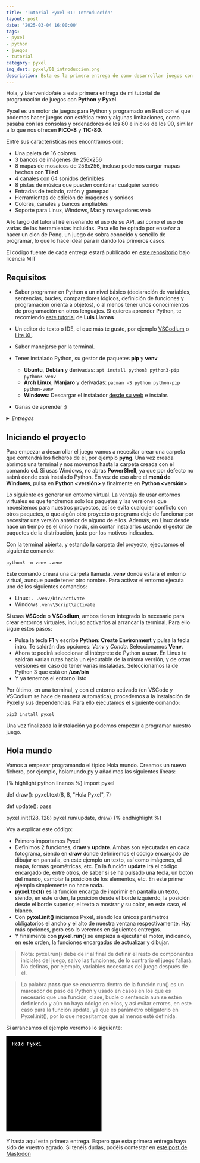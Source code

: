 ```yaml
---
title: 'Tutorial Pyxel 01: Introducción'
layout: post
date: '2025-03-04 16:00:00'
tags:
- pyxel
- python
- juegos
- tutorial
category: pyxel
img_dest: pyxel/01_introduccion.png
description: Esta es la primera entrega de como desarrollar juegos con el motor para Python Pyxel
---
```

Hola, y bienvenido/a/e a esta primera entrega de mi tutorial de programación de juegos con **Python** y **Pyxel**.

Pyxel es un motor de juegos para Python y programado en Rust con el que podemos hacer juegos con estética retro y algunas limitaciones, como pasaba con las consolas y ordenadores de los 80 e inicios de los 90, similar a lo que nos ofrecen **PICO-8** y **TIC-80**.

Entre sus características nos encontramos con:

* Una paleta de 16 colores
* 3 bancos de imágenes de 256x256
* 8 mapas de mosaicos de 256x256, incluso podemos cargar mapas hechos con **Tiled**
* 4 canales con 64 sonidos definibles
* 8 pistas de música que pueden combinar cualquier sonido
* Entradas de teclado, ratón y gamepad
* Herramientas de edición de imágenes y sonidos
* Colores, canales y bancos ampliables
* Soporte para Linux, Windows, Mac y navegadores web

A lo largo del tutorial iré enseñando el uso de su API, así como el uso de varias de las herramientas incluidas. Para ello he optado por enseñar a hacer un clon de Pong, un juego de sobra conocido y sencillo de programar, lo que lo hace ideal para ir dando los primeros casos.

El código fuente de cada entrega estará publicado en [este repositorio](https://codeberg.org/son_link/tutorial_pyxel) bajo licencia MIT

## Requisitos

* Saber programar en Python a un nivel básico (declaración de variables, sentencias, bucles, comparadores lógicos, definición de funciones y programación orienta a objetos), o al menos tener unos conocimientos de programación en otros lenguajes. Si quieres aprender Python, te recomiendo [este tutorial](https://www.luisllamas.es/curso-python/) de **Luis Llamas**
* Un editor de texto o IDE, el que más te guste, por ejemplo [VSCodium](https://vscodium.com/) o [Lite XL](https://lite-xl.com/).
* Saber manejarse por la terminal.
* Tener instalado Python, su gestor de paquetes **pip** y **venv**
	* **Ubuntu**, **Debian** y derivadas: `apt install python3 python3-pip python3-venv`
	* **Arch Linux**, **Manjaro** y derivadas: `pacman -S python python-pip python-venv`
	* **Windows**: Descargar el instalador [desde su web](https://www.python.org/downloads/) e instalar.

* Ganas de aprender ;)

<details>
    <summary><em>Entregas</em></summary>
    <ul>
        <li>
            <a href="{% link _posts/2025-03-04-tutorial-pyxel-01-introduccion.md %}">01 - Introducción</a>
        </li>
        <li>
            <a href="{% link _posts/2025-04-15-tutorial-pyxel-02-la-pelota.md %}">02 - Moviendo la pelota</a>
        </li>
        <li>
            <a href="{% link _posts/2025-04-24-tutorial-pyxel-03-las-raquetas.md %}">03 - Añadiendo las palas</a>
        </li>
        <li>
            <a href="{% link _posts/2025-05-20-tutorial-pyxel-04-añadiendo-rival-y-colisiones.md %}">04 - Añadiendo rival y colisiones</a>
        </li>
        <li>
            <a href="{% link _posts/2025-06-10-tutorial-pyxel-05-puntuaciones-reseteo.md %}">05 - Puntuación y reseteo</a>
        </li>
        <li>
            <a href="{% link _posts/2025-07-15-tutorial-pyxel-06-retoques-finales.md %}">06 - Retoques finales (1ª parte)</a>
        </li>
        <li>
            <a href="{% link _posts/2025-09-18-tutorial-pyxel-07-retoques-finales-2.md %}">07 - Retoques finales (2ª parte)</a>
        </li>
    </ul>
</details>

## Iniciando el proyecto

Para empezar a desarrollar el juego vamos a necesitar crear una carpeta que contendrá los ficheros de él, por ejemplo **pyng**. Una vez creada abrimos una terminal y nos movemos hasta la carpeta creada con el comando **cd**. Si usas Windows, no abras **PowerShell**, ya que por defecto no sabrá donde está instalado Python. En vez de eso abre el **menú de Windows**, pulsa en **Python &lt;versión>** y finalmente en **Python &lt;versión>**.

Lo siguiente es generar un entorno virtual. La ventaja de usar entornos virtuales es que tendremos solo los paquetes y las versiones que necesitemos para nuestros proyectos, así se evita cualquier conflicto con otros paquetes, o que algún otro proyecto o programa deje de funcionar por necesitar una versión anterior de alguno de ellos. Además, en Linux desde hace un tiempo es el único modo, sin contar instalarlos usando el gestor de paquetes de la distribución, justo por los motivos indicados.

Con la terminal abierta, y estando la carpeta del proyecto, ejecutamos el siguiente comando:

`python3 -m venv .venv`

Este comando creará una carpeta llamada **.venv** donde estará el entorno virtual, aunque puede tener otro nombre. Para activar el entorno ejecuta uno de los siguientes comandos:

* Linux: `. .venv/bin/activate`
* Windows `.venv\Script\activate`

Si usas **VSCode** o **VSCodium**, ambos tienen integrado lo necesario para crear entornos virtuales, incluso activarlos al arrancar la terminal. Para ello sigue estos pasos:

* Pulsa la tecla **F1** y escribe **Python: Create Environment** y pulsa la tecla intro. Te saldrán dos opciones: *Venv* y *Conda*. Seleccionamos **Venv**.
* Ahora te pedirá seleccionar el intérprete de Python a usar. En Linux te saldrán varias rutas hacia un ejecutable de la misma versión, y de otras versiones en caso de tener varias instaladas. Seleccionamos la de Python 3 que está en **/usr/bin**
* Y ya tenemos el entorno listo

Por último, en una terminal, y con el entorno activado (en VSCode y VSCodium se hace de manera automática), procedemos a la instalación de Pyxel y sus dependencias. Para ello ejecutamos el siguiente comando:

`pip3 install pyxel`

Una vez finalizada la instalación ya podemos empezar a programar nuestro juego.

## Hola mundo

Vamos a empezar programando el típico Hola mundo. Creamos un nuevo fichero, por ejemplo, holamundo.py y añadimos las siguientes líneas:

{% highlight python linenos %}
import pyxel

def draw():
    pyxel.text(8, 8, "Hola Pyxel", 7)

def update():
    pass

pyxel.init(128, 128)
pyxel.run(update, draw)
{% endhighlight %}

Voy a explicar este código:

* Primero importamos Pyxel
* Definimos 2 funciones, **draw** y **update**. Ambas son ejecutadas en cada fotograma, siendo en **draw** donde definiremos el código encargado de dibujar en pantalla, en este ejemplo un texto, así como imágenes, el mapa, formas geométricas, etc. En la función **update** irá el código encargado de, entre otros, de saber si se ha pulsado una tecla, un botón del mando, cambiar la posición de los elementos, etc. En este primer ejemplo simplemente no hace nada.
* **pyxel.text()** es la función encarga de imprimir en pantalla un texto, siendo, en este orden, la posición desde el borde izquierdo, la posición desde el borde superior, el texto a mostrar y su color, en este caso, el blanco.
* Con **pyxel.init()** iniciamos Pyxel, siendo los únicos parámetros obligatorios el ancho y el alto de nuestra ventana respectivamente. Hay más opciones, pero eso lo veremos en siguientes entregas.
* Y finalmente con **pyxel.run()** se empieza a ejecutar el motor, indicando, en este orden, la funciones encargadas de actualizar y dibujar.

> Nota: pyxel.run() debe de ir al final de definir el resto de componentes iniciales del juego, salvo las funciones, de lo contrario el juego fallará. No definas, por ejemplo, variables necesarias del juego después de él.

> La palabra **pass** que se encuentra dentro de la función run() es un marcador de paso de Python y usado en casos en los que es necesario que una función, clase, bucle o sentencia aun se estén definiendo y aún no haya código en ellos, y así evitar errores, en este caso para la función update, ya que es parámetro obligatorio en Pyxel.init(), por lo que necesitamos que al menos esté definida.

Si arrancamos el ejemplo veremos lo siguiente:

![](/img/tuto_pyxel/primer_ejemplo.png)

Y hasta aquí esta primera entrega. Espero que esta primera entrega haya sido de vuestro agrado. Si tenéis dudas, podéis contestar en [este post de Mastodon](https://mastodon.social/@son_link/114275024417324075)